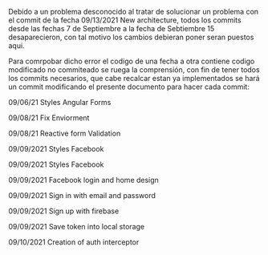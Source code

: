 Debido a un problema desconocido al tratar de solucionar un problema con el commit de la fecha 09/13/2021 New architecture, todos los commits desde las fechas 7 de Septiembre a la fecha de Sebtiembre 15 desaparecieron, con tal motivo los cambios debieran poner seran puestos aqui.

Para comrpobar dicho error el codigo de una fecha a otra contiene codigo modificado no commiteado se ruega la comprensión, con fin de tener todos los commits necesarios, que cabe recalcar estan ya implementados se hará un commit modificando el presente documento para hacer cada commit:

09/06/21 Styles Angular Forms

09/08/21 Fix Enviorment

09/08/21 Reactive form Validation

09/09/2021 Styles Facebook

09/09/2021 Styles Facebook

09/09/2021 Facebook login and home design

09/09/2021 Sign in with email and password

09/09/2021 Sign up with firebase

09/09/2021 Save token into local storage

09/10/2021 Creation of auth interceptor

